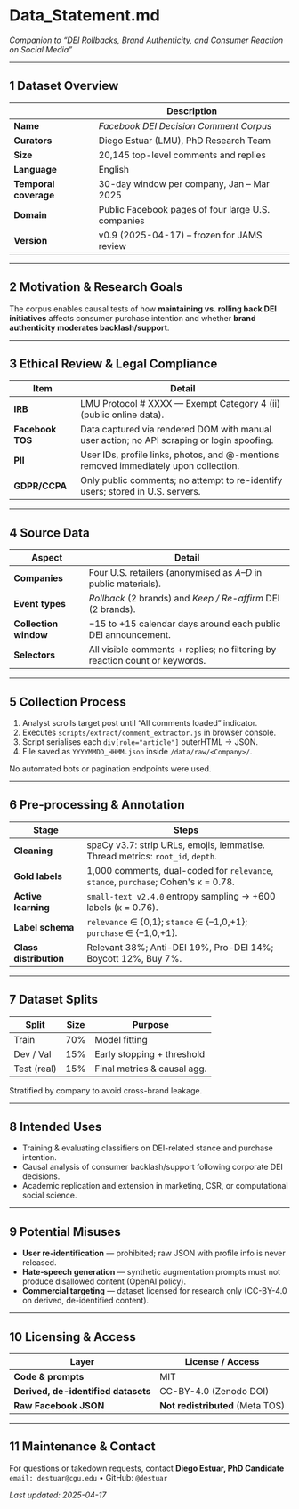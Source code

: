 # Data_Statement.md
*Companion to “DEI Rollbacks, Brand Authenticity, and Consumer Reaction on Social Media”*

---

## 1 Dataset Overview
|                       | Description                                         |
|-----------------------|-----------------------------------------------------|
| **Name**              | *Facebook DEI Decision Comment Corpus*              |
| **Curators**          | Diego Estuar (LMU), PhD Research Team               |
| **Size**              | 20,145 top-level comments and replies               |
| **Language**          | English                                             |
| **Temporal coverage** | 30-day window per company, Jan – Mar 2025           |
| **Domain**            | Public Facebook pages of four large U.S. companies  |
| **Version**           | v0.9 (2025-04-17) – frozen for JAMS review          |

---

## 2 Motivation & Research Goals
The corpus enables causal tests of how **maintaining vs. rolling back DEI initiatives** affects consumer purchase intention and whether **brand authenticity moderates backlash/support**.

---

## 3 Ethical Review & Legal Compliance
| Item             | Detail                                                                                |
|------------------|---------------------------------------------------------------------------------------|
| **IRB**          | LMU Protocol # XXXX — Exempt Category 4 (ii) (public online data).                    |
| **Facebook TOS** | Data captured via rendered DOM with manual user action; no API scraping or login spoofing. |
| **PII**          | User IDs, profile links, photos, and @-mentions removed immediately upon collection. |
| **GDPR/CCPA**    | Only public comments; no attempt to re-identify users; stored in U.S. servers.        |

---

## 4 Source Data

| Aspect              | Detail                                                                              |
|---------------------|-------------------------------------------------------------------------------------|
| **Companies**       | Four U.S. retailers (anonymised as *A–D* in public materials).                      |
| **Event types**     | *Rollback* (2 brands) and *Keep / Re-affirm* DEI (2 brands).                       |
| **Collection window** | −15 to +15 calendar days around each public DEI announcement.                        |
| **Selectors**       | All visible comments + replies; no filtering by reaction count or keywords.        |

---

## 5 Collection Process

1.  Analyst scrolls target post until “All comments loaded” indicator.
2.  Executes `scripts/extract/comment_extractor.js` in browser console.
3.  Script serialises each `div[role="article"]` outerHTML → JSON.
4.  File saved as `YYYYMMDD_HHMM.json` inside `/data/raw/<Company>/`.

No automated bots or pagination endpoints were used.

---

## 6 Pre-processing & Annotation

| Stage                | Steps                                                                                   |
|----------------------|-----------------------------------------------------------------------------------------|
| **Cleaning**         | spaCy v3.7: strip URLs, emojis, lemmatise. Thread metrics: `root_id`, `depth`.          |
| **Gold labels**      | 1,000 comments, dual-coded for `relevance`, `stance`, `purchase`; Cohen's κ = 0.78.     |
| **Active learning**  | `small-text v2.4.0` entropy sampling → +600 labels (κ = 0.76).                          |
| **Label schema**     | `relevance` ∈ {0,1}; `stance` ∈ {–1,0,+1}; `purchase` ∈ {–1,0,+1}.                        |
| **Class distribution** | Relevant 38%; Anti-DEI 19%, Pro-DEI 14%; Boycott 12%, Buy 7%.                            |

---

## 7 Dataset Splits

| Split        | Size | Purpose                       |
|--------------|------|-------------------------------|
| Train        | 70%  | Model fitting                 |
| Dev / Val    | 15%  | Early stopping + threshold    |
| Test (real)  | 15%  | Final metrics & causal agg.   |

Stratified by company to avoid cross-brand leakage.

---

## 8 Intended Uses

*   Training & evaluating classifiers on DEI-related stance and purchase intention.
*   Causal analysis of consumer backlash/support following corporate DEI decisions.
*   Academic replication and extension in marketing, CSR, or computational social science.

---

## 9 Potential Misuses

*   **User re-identification** — prohibited; raw JSON with profile info is never released.
*   **Hate-speech generation** — synthetic augmentation prompts must not produce disallowed content (OpenAI policy).
*   **Commercial targeting** — dataset licensed for research only (CC-BY-4.0 on derived, de-identified content).

---

## 10 Licensing & Access

| Layer                               | License / Access                          |
|-------------------------------------|-------------------------------------------|
| **Code & prompts**                  | MIT                                       |
| **Derived, de-identified datasets** | CC-BY-4.0 (Zenodo DOI)                    |
| **Raw Facebook JSON**               | **Not redistributed** (Meta TOS)          |

---

## 11 Maintenance & Contact

For questions or takedown requests, contact **Diego Estuar, PhD Candidate**
`email: destuar@cgu.edu`  •  GitHub: `@destuar`

_Last updated: 2025-04-17_ 